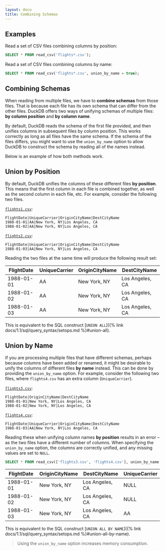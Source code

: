```yaml
---
layout: docu
title: Combining Schemas
---
```


<!-- markdownlint-disable MD036 -->

## Examples

Read a set of CSV files combining columns by position:

```sql
SELECT * FROM read_csv('flights*.csv');
```

Read a set of CSV files combining columns by name:

```sql
SELECT * FROM read_csv('flights*.csv', union_by_name = true);
```

## Combining Schemas

When reading from multiple files, we have to **combine schemas** from those files. That is because each file has its own schema that can differ from the other files. DuckDB offers two ways of unifying schemas of multiple files: **by column position** and **by column name**.

By default, DuckDB reads the schema of the first file provided, and then unifies columns in subsequent files by column position. This works correctly as long as all files have the same schema. If the schema of the files differs, you might want to use the `union_by_name` option  to allow DuckDB to construct the schema by reading all of the names instead.

Below is an example of how both methods work.

## Union by Position

By default, DuckDB unifies the columns of these different files **by position**. This means that the first column in each file is combined together, as well as the second column in each file, etc. For example, consider the following two files.

[`flights1.csv`](/data/flights1.csv):

```csv
FlightDate|UniqueCarrier|OriginCityName|DestCityName
1988-01-01|AA|New York, NY|Los Angeles, CA
1988-01-02|AA|New York, NY|Los Angeles, CA
```

[`flights2.csv`](/data/flights2.csv):

```csv
FlightDate|UniqueCarrier|OriginCityName|DestCityName
1988-01-03|AA|New York, NY|Los Angeles, CA
```

Reading the two files at the same time will produce the following result set:

| FlightDate | UniqueCarrier | OriginCityName |  DestCityName   |
|------------|---------------|----------------|-----------------|
| 1988-01-01 | AA            | New York, NY   | Los Angeles, CA |
| 1988-01-02 | AA            | New York, NY   | Los Angeles, CA |
| 1988-01-03 | AA            | New York, NY   | Los Angeles, CA |

This is equivalent to the SQL construct [`UNION ALL`]({% link docs/1.1/sql/query_syntax/setops.md %}#union-all).

## Union by Name

If you are processing multiple files that have different schemas, perhaps because columns have been added or renamed, it might be desirable to unify the columns of different files **by name** instead. This can be done by providing the `union_by_name` option. For example, consider the following two files, where `flights4.csv` has an extra column (`UniqueCarrier`).

[`flights3.csv`](/data/flights3.csv):

```csv
FlightDate|OriginCityName|DestCityName
1988-01-01|New York, NY|Los Angeles, CA
1988-01-02|New York, NY|Los Angeles, CA
```

[`flights4.csv`](/data/flights4.csv):

```csv
FlightDate|UniqueCarrier|OriginCityName|DestCityName
1988-01-03|AA|New York, NY|Los Angeles, CA
```

Reading these when unifying column names **by position** results in an error – as the two files have a different number of columns. When specifying the `union_by_name` option, the columns are correctly unified, and any missing values are set to `NULL`.

```sql
SELECT * FROM read_csv(['flights3.csv', 'flights4.csv'], union_by_name = true);
```

| FlightDate | OriginCityName |  DestCityName   | UniqueCarrier |
|------------|----------------|-----------------|---------------|
| 1988-01-01 | New York, NY   | Los Angeles, CA | NULL          |
| 1988-01-02 | New York, NY   | Los Angeles, CA | NULL          |
| 1988-01-03 | New York, NY   | Los Angeles, CA | AA            |

This is equivalent to the SQL construct [`UNION ALL BY NAME`]({% link docs/1.1/sql/query_syntax/setops.md %}#union-all-by-name).

> Using the `union_by_name` option increases memory consumption.